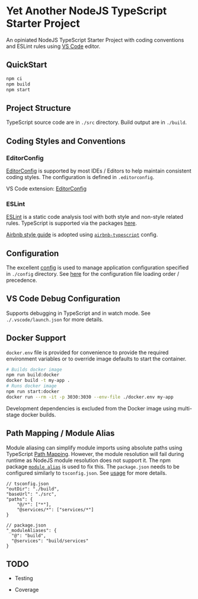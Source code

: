 # Yet Another NodeJS TypeScript Starter Project

An opiniated NodeJS TypeScript Starter Project with coding conventions and ESLint rules using [VS Code](https://code.visualstudio.com/) editor.

## QuickStart

```sh
npm ci
npm build
npm start
```

## Project Structure

TypeScript source code are in `./src` directory. Build output are in `./build`.

## Coding Styles and Conventions

### EditorConfig

[EditorConfig](https://editorconfig.org/) is supported by most IDEs / Editors to help maintain consistent coding styles. The configuration is defined in ```.editorconfig```.

VS Code extension: [EditorConfig](https://marketplace.visualstudio.com/items?itemName=EditorConfig.EditorConfig)

### ESLint

[ESLint](https://eslint.org/) is a static code analysis tool with both style and non-style related rules. TypeScript is supported via the packages [here](https://typescript-eslint.io/).

[Airbnb style guide](https://github.com/airbnb/javascript) is adopted using [`airbnb-typescript`](eslint-config-airbnb-typescript) config.

## Configuration

The excellent [config](https://github.com/lorenwest/node-config) is used to manage application configuration specified in `./config` directory. See [here](https://github.com/lorenwest/node-config/wiki/Configuration-Files#file-load-order) for the configuration file loading order / precedence.

## VS Code Debug Configuration

Supports debugging in TypeScript and in watch mode. See `./.vscode/launch.json` for more details.

## Docker Support

`docker.env` file is provided for convenience to provide the required environment variables or to override image defaults to start the container.

```sh
# Builds docker image
npm run build:docker
docker build -t my-app .
# Runs docker image
npm run start:docker
docker run --rm -it -p 3030:3030 --env-file ./docker.env my-app
```

Development dependencies is excluded from the Docker image using multi-stage docker builds.

## Path Mapping / Module Alias

Module aliasing can simplify module imports using absolute paths using TypeScript [Path Mapping](https://www.typescriptlang.org/docs/handbook/module-resolution.html#path-mapping). However, the module resolution will fail during runtime as NodeJS module resolution does not support it. The npm package [`module alias`](https://github.com/ilearnio/module-alias) is used to fix this. The `package.json` needs to be configured similarly to `tsconfig.json`. See [usage](https://www.npmjs.com/package/module-alias#usage) for more details.

```jsonc
// tsconfig.json
"outDir": "./build",
"baseUrl": "./src",
"paths": {
    "@/*": ["*"],
    "@services/*": ["services/*"]
}

// package.json
"_moduleAliases": {
  "@": "build",
  "@services": "build/services"
}
```

## TODO

* Testing

* Coverage
